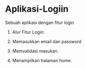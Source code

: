 # Aplikasi-Logiin
Sebuah aplikasi dengan fitur login

1. Alur Fitur Login:

2. Memasukkan email dan password

3. Memvalidasi masukan.

4. Menampilkan halaman home.
